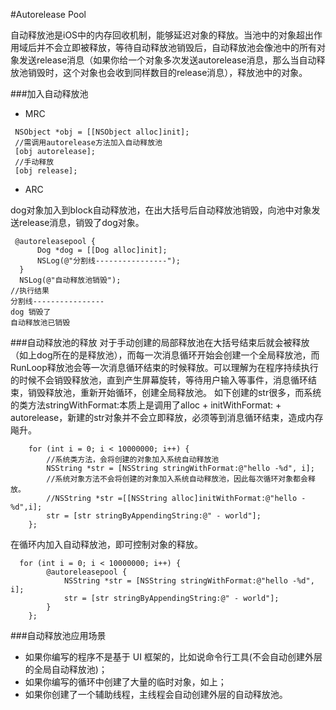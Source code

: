 #Autorelease Pool


自动释放池是iOS中的内存回收机制，能够延迟对象的释放。当池中的对象超出作用域后并不会立即被释放，等待自动释放池销毁后，自动释放池会像池中的所有对象发送release消息（如果你给一个对象多次发送autorelease消息，那么当自动释放池销毁时，这个对象也会收到同样数目的release消息），释放池中的对象。

###加入自动释放池
- MRC

```objc
 NSObject *obj = [[NSObject alloc]init];
 //需调用autorelease方法加入自动释放池
 [obj autorelease];
 //手动释放
 [obj release];
```
- ARC

dog对象加入到block自动释放池，在出大括号后自动释放池销毁，向池中对象发送release消息，销毁了dog对象。
```objc
 @autoreleasepool {
      Dog *dog = [[Dog alloc]init];
      NSLog(@"分割线----------------");
  }
  NSLog(@"自动释放池销毁");
//执行结果
分割线----------------
dog 销毁了
自动释放池已销毁

```

###自动释放池的释放
对于手动创建的局部释放池在大括号结束后就会被释放（如上dog所在的是释放池），而每一次消息循环开始会创建一个全局释放池，而RunLoop释放池会等一次消息循环结束的时候释放。可以理解为在程序持续执行的时候不会销毁释放池，直到产生屏幕旋转，等待用户输入等事件，消息循环结束，销毁释放池，重新开始循环，创建全局释放池。
如下创建的str很多，而系统的类方法stringWithFormat:本质上是调用了alloc + initWithFormat: + autorelease，新建的str对象并不会立即释放，必须等到消息循环结束，造成内存飚升。
```objc
    for (int i = 0; i < 10000000; i++) {
        //系统类方法，会将创建的对象加入系统自动释放池
        NSString *str = [NSString stringWithFormat:@"hello -%d", i];
        //系统对象方法不会将创建的对象加入系统自动释放池，因此每次循环对象都会释放。
        //NSString *str =[[NSString alloc]initWithFormat:@"hello -%d",i];
        str = [str stringByAppendingString:@" - world"];
    };
```
在循环内加入自动释放池，即可控制对象的释放。
```objc
  for (int i = 0; i < 10000000; i++) {
        @autoreleasepool {
            NSString *str = [NSString stringWithFormat:@"hello -%d", i];
            str = [str stringByAppendingString:@" - world"];
        }      
    };
```


###自动释放池应用场景
- 如果你编写的程序不是基于 UI 框架的，比如说命令行工具(不会自动创建外层的全局自动释放池)；
- 如果你编写的循环中创建了大量的临时对象，如上；
- 如果你创建了一个辅助线程，主线程会自动创建外层的自动释放池。




